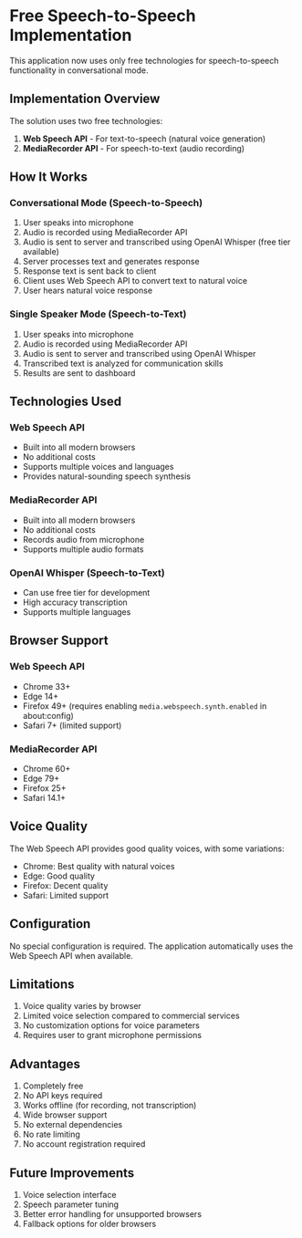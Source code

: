 # Free Speech-to-Speech Implementation

This application now uses only free technologies for speech-to-speech functionality in conversational mode.

## Implementation Overview

The solution uses two free technologies:
1. **Web Speech API** - For text-to-speech (natural voice generation)
2. **MediaRecorder API** - For speech-to-text (audio recording)

## How It Works

### Conversational Mode (Speech-to-Speech)
1. User speaks into microphone
2. Audio is recorded using MediaRecorder API
3. Audio is sent to server and transcribed using OpenAI Whisper (free tier available)
4. Server processes text and generates response
5. Response text is sent back to client
6. Client uses Web Speech API to convert text to natural voice
7. User hears natural voice response

### Single Speaker Mode (Speech-to-Text)
1. User speaks into microphone
2. Audio is recorded using MediaRecorder API
3. Audio is sent to server and transcribed using OpenAI Whisper
4. Transcribed text is analyzed for communication skills
5. Results are sent to dashboard

## Technologies Used

### Web Speech API
- Built into all modern browsers
- No additional costs
- Supports multiple voices and languages
- Provides natural-sounding speech synthesis

### MediaRecorder API
- Built into all modern browsers
- No additional costs
- Records audio from microphone
- Supports multiple audio formats

### OpenAI Whisper (Speech-to-Text)
- Can use free tier for development
- High accuracy transcription
- Supports multiple languages

## Browser Support

### Web Speech API
- Chrome 33+
- Edge 14+
- Firefox 49+ (requires enabling `media.webspeech.synth.enabled` in about:config)
- Safari 7+ (limited support)

### MediaRecorder API
- Chrome 60+
- Edge 79+
- Firefox 25+
- Safari 14.1+

## Voice Quality

The Web Speech API provides good quality voices, with some variations:
- Chrome: Best quality with natural voices
- Edge: Good quality
- Firefox: Decent quality
- Safari: Limited support

## Configuration

No special configuration is required. The application automatically uses the Web Speech API when available.

## Limitations

1. Voice quality varies by browser
2. Limited voice selection compared to commercial services
3. No customization options for voice parameters
4. Requires user to grant microphone permissions

## Advantages

1. Completely free
2. No API keys required
3. Works offline (for recording, not transcription)
4. Wide browser support
5. No external dependencies
6. No rate limiting
7. No account registration required

## Future Improvements

1. Voice selection interface
2. Speech parameter tuning
3. Better error handling for unsupported browsers
4. Fallback options for older browsers